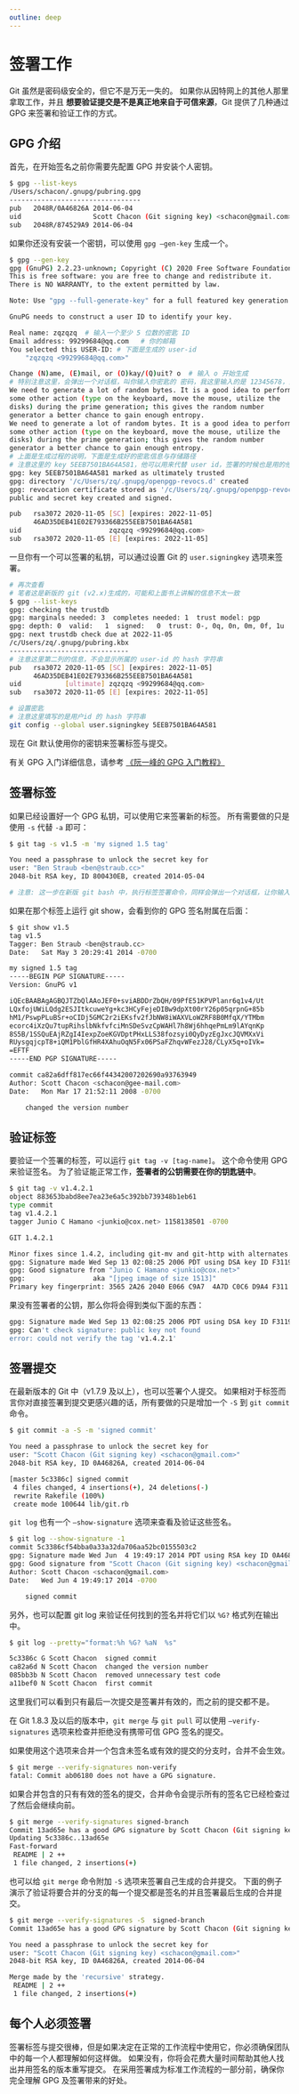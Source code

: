```yaml
---
outline: deep
---
```


# 签署工作

Git 虽然是密码级安全的，但它不是万无一失的。 如果你从因特网上的其他人那里拿取工作，并且 **想要验证提交是不是真正地来自于可信来源**，Git 提供了几种通过 GPG 来签署和验证工作的方式。

## GPG 介绍

首先，在开始签名之前你需要先配置 GPG 并安装个人密钥。

```bash
$ gpg --list-keys
/Users/schacon/.gnupg/pubring.gpg
---------------------------------
pub   2048R/0A46826A 2014-06-04
uid                  Scott Chacon (Git signing key) <schacon@gmail.com>
sub   2048R/874529A9 2014-06-04
```

如果你还没有安装一个密钥，可以使用 `gpg –gen-key` 生成一个。

```bash
$ gpg --gen-key
gpg (GnuPG) 2.2.23-unknown; Copyright (C) 2020 Free Software Foundation, Inc.
This is free software: you are free to change and redistribute it.
There is NO WARRANTY, to the extent permitted by law.

Note: Use "gpg --full-generate-key" for a full featured key generation dialog.

GnuPG needs to construct a user ID to identify your key.

Real name: zqzqzq  # 输入一个至少 5 位数的密匙 ID
Email address: 99299684@qq.com   # 你的邮箱
You selected this USER-ID: # 下面是生成的 user-id
    "zqzqzq <99299684@qq.com>"

Change (N)ame, (E)mail, or (O)kay/(Q)uit? o  # 输入 o 开始生成
# 特别注意这里，会弹出一个对话框，叫你输入你密匙的 密码，我这里输入的是 12345678，会输入两次
We need to generate a lot of random bytes. It is a good idea to perform
some other action (type on the keyboard, move the mouse, utilize the
disks) during the prime generation; this gives the random number
generator a better chance to gain enough entropy.
We need to generate a lot of random bytes. It is a good idea to perform
some other action (type on the keyboard, move the mouse, utilize the
disks) during the prime generation; this gives the random number
generator a better chance to gain enough entropy.
# 上面是生成过程的说明，下面是生成好的密匙信息与存储路径
# 注意这里的 key 5EEB7501BA64A581，他可以用来代替 user id，签署的时候也是用的他
gpg: key 5EEB7501BA64A581 marked as ultimately trusted
gpg: directory '/c/Users/zq/.gnupg/openpgp-revocs.d' created
gpg: revocation certificate stored as '/c/Users/zq/.gnupg/openpgp-revocs.d/46AD35DEB41E02E793366B255EEB7501BA64A581.rev'
public and secret key created and signed.

pub   rsa3072 2020-11-05 [SC] [expires: 2022-11-05]
      46AD35DEB41E02E793366B255EEB7501BA64A581
uid                      zqzqzq <99299684@qq.com>
sub   rsa3072 2020-11-05 [E] [expires: 2022-11-05]

```

一旦你有一个可以签署的私钥，可以通过设置 Git 的 `user.signingkey`  选项来签署。

```bash
# 再次查看
# 笔者这是新版的 git (v2.x)生成的，可能和上面书上讲解的信息不太一致
$ gpg --list-keys
gpg: checking the trustdb
gpg: marginals needed: 3  completes needed: 1  trust model: pgp
gpg: depth: 0  valid:   1  signed:   0  trust: 0-, 0q, 0n, 0m, 0f, 1u
gpg: next trustdb check due at 2022-11-05
/c/Users/zq/.gnupg/pubring.kbx
------------------------------
# 注意这里第二列的信息，不会显示所属的 user-id 的 hash 字符串
pub   rsa3072 2020-11-05 [SC] [expires: 2022-11-05]
      46AD35DEB41E02E793366B255EEB7501BA64A581
uid           [ultimate] zqzqzq <99299684@qq.com>
sub   rsa3072 2020-11-05 [E] [expires: 2022-11-05]

# 设置密匙
# 注意这里填写的是用户id 的 hash 字符串
git config --global user.signingkey 5EEB7501BA64A581
```

现在 Git 默认使用你的密钥来签署标签与提交。

有关 GPG 入门详细信息，请参考 [《阮一峰的 GPG 入门教程》](http://www.ruanyifeng.com/blog/2013/07/gpg.html)

## 签署标签

如果已经设置好一个 GPG 私钥，可以使用它来签署新的标签。 所有需要做的只是使用 `-s` 代替 `-a` 即可：

```bash
$ git tag -s v1.5 -m 'my signed 1.5 tag'

You need a passphrase to unlock the secret key for
user: "Ben Straub <ben@straub.cc>"
2048-bit RSA key, ID 800430EB, created 2014-05-04

# 注意: 这一步在新版 git bash 中，执行标签签署命令，同样会弹出一个对话框，让你输入你的密匙密码
```

如果在那个标签上运行 git show，会看到你的 GPG 签名附属在后面：

```bash
$ git show v1.5
tag v1.5
Tagger: Ben Straub <ben@straub.cc>
Date:   Sat May 3 20:29:41 2014 -0700

my signed 1.5 tag
-----BEGIN PGP SIGNATURE-----
Version: GnuPG v1

iQEcBAABAgAGBQJTZbQlAAoJEF0+sviABDDrZbQH/09PfE51KPVPlanr6q1v4/Ut
LQxfojUWiLQdg2ESJItkcuweYg+kc3HCyFejeDIBw9dpXt00rY26p05qrpnG+85b
hM1/PswpPLuBSr+oCIDj5GMC2r2iEKsfv2fJbNW8iWAXVLoWZRF8B0MfqX/YTMbm
ecorc4iXzQu7tupRihslbNkfvfciMnSDeSvzCpWAHl7h8Wj6hhqePmLm9lAYqnKp
8S5B/1SSQuEAjRZgI4IexpZoeKGVDptPHxLLS38fozsyi0QyDyzEgJxcJQVMXxVi
RUysgqjcpT8+iQM1PblGfHR4XAhuOqN5Fx06PSaFZhqvWFezJ28/CLyX5q+oIVk=
=EFTF
-----END PGP SIGNATURE-----

commit ca82a6dff817ec66f44342007202690a93763949
Author: Scott Chacon <schacon@gee-mail.com>
Date:   Mon Mar 17 21:52:11 2008 -0700

    changed the version number
```

## 验证标签

要验证一个签署的标签，可以运行 `git tag -v [tag-name]`。 这个命令使用 GPG 来验证签名。 为了验证能正常工作，**签署者的公钥需要在你的钥匙链中**。

```bash
$ git tag -v v1.4.2.1
object 883653babd8ee7ea23e6a5c392bb739348b1eb61
type commit
tag v1.4.2.1
tagger Junio C Hamano <junkio@cox.net> 1158138501 -0700

GIT 1.4.2.1

Minor fixes since 1.4.2, including git-mv and git-http with alternates.
gpg: Signature made Wed Sep 13 02:08:25 2006 PDT using DSA key ID F3119B9A
gpg: Good signature from "Junio C Hamano <junkio@cox.net>"
gpg:                 aka "[jpeg image of size 1513]"
Primary key fingerprint: 3565 2A26 2040 E066 C9A7  4A7D C0C6 D9A4 F311 9B9A
```

果没有签署者的公钥，那么你将会得到类似下面的东西：

```bash
gpg: Signature made Wed Sep 13 02:08:25 2006 PDT using DSA key ID F3119B9A
gpg: Can't check signature: public key not found
error: could not verify the tag 'v1.4.2.1'
```

## 签署提交

在最新版本的 Git 中（v1.7.9 及以上），也可以签署个人提交。 如果相对于标签而言你对直接签署到提交更感兴趣的话，所有要做的只是增加一个 `-S` 到 `git commit` 命令。

```bash
$ git commit -a -S -m 'signed commit'

You need a passphrase to unlock the secret key for
user: "Scott Chacon (Git signing key) <schacon@gmail.com>"
2048-bit RSA key, ID 0A46826A, created 2014-06-04

[master 5c3386c] signed commit
 4 files changed, 4 insertions(+), 24 deletions(-)
 rewrite Rakefile (100%)
 create mode 100644 lib/git.rb
```

`git log` 也有一个 `–show-signature` 选项来查看及验证这些签名。

```bash
$ git log --show-signature -1
commit 5c3386cf54bba0a33a32da706aa52bc0155503c2
gpg: Signature made Wed Jun  4 19:49:17 2014 PDT using RSA key ID 0A46826A
gpg: Good signature from "Scott Chacon (Git signing key) <schacon@gmail.com>"
Author: Scott Chacon <schacon@gmail.com>
Date:   Wed Jun 4 19:49:17 2014 -0700

    signed commit
```

另外，也可以配置 git log 来验证任何找到的签名并将它们以 `%G?` 格式列在输出中。

```bash
$ git log --pretty="format:%h %G? %aN  %s"

5c3386c G Scott Chacon  signed commit
ca82a6d N Scott Chacon  changed the version number
085bb3b N Scott Chacon  removed unnecessary test code
a11bef0 N Scott Chacon  first commit
```

这里我们可以看到只有最后一次提交是签署并有效的，而之前的提交都不是。

在 Git 1.8.3 及以后的版本中，`git merge`  与 `git pull`  可以使用  `–verify-signatures`  选项来检查并拒绝没有携带可信 GPG 签名的提交。

如果使用这个选项来合并一个包含未签名或有效的提交的分支时，合并不会生效。

```bash
$ git merge --verify-signatures non-verify
fatal: Commit ab06180 does not have a GPG signature.
```

如果合并包含的只有有效的签名的提交，合并命令会提示所有的签名它已经检查过了然后会继续向前。

```bash
$ git merge --verify-signatures signed-branch
Commit 13ad65e has a good GPG signature by Scott Chacon (Git signing key) <schacon@gmail.com>
Updating 5c3386c..13ad65e
Fast-forward
 README | 2 ++
 1 file changed, 2 insertions(+)
```

也可以给 `git merge` 命令附加 `-S`  选项来签署自己生成的合并提交。 下面的例子演示了验证将要合并的分支的每一个提交都是签名的并且签署最后生成的合并提交。

```bash
$ git merge --verify-signatures -S  signed-branch
Commit 13ad65e has a good GPG signature by Scott Chacon (Git signing key) <schacon@gmail.com>

You need a passphrase to unlock the secret key for
user: "Scott Chacon (Git signing key) <schacon@gmail.com>"
2048-bit RSA key, ID 0A46826A, created 2014-06-04

Merge made by the 'recursive' strategy.
 README | 2 ++
 1 file changed, 2 insertions(+)
```

## 每个人必须签署

签署标签与提交很棒，但是如果决定在正常的工作流程中使用它，你必须确保团队中的每一个人都理解如何这样做。 如果没有，你将会花费大量时间帮助其他人找出并用签名的版本重写提交。 在采用签署成为标准工作流程的一部分前，确保你完全理解 GPG 及签署带来的好处。
